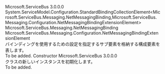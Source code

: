 <Type Name="NetMessagingBindingCollectionElement" FullName="Microsoft.ServiceBus.Messaging.Configuration.NetMessagingBindingCollectionElement">
  <TypeSignature Language="C#" Value="public sealed class NetMessagingBindingCollectionElement : System.ServiceModel.Configuration.StandardBindingCollectionElement&lt;Microsoft.ServiceBus.Messaging.NetMessagingBinding,Microsoft.ServiceBus.Messaging.Configuration.NetMessagingBindingExtensionElement&gt;" />
  <TypeSignature Language="ILAsm" Value=".class public auto ansi sealed beforefieldinit NetMessagingBindingCollectionElement extends System.ServiceModel.Configuration.StandardBindingCollectionElement`2&lt;class Microsoft.ServiceBus.Messaging.NetMessagingBinding, class Microsoft.ServiceBus.Messaging.Configuration.NetMessagingBindingExtensionElement&gt;" />
  <TypeSignature Language="DocId" Value="T:Microsoft.ServiceBus.Messaging.Configuration.NetMessagingBindingCollectionElement" />
  <TypeSignature Language="VB.NET" Value="Public NotInheritable Class NetMessagingBindingCollectionElement&#xA;Inherits StandardBindingCollectionElement(Of NetMessagingBinding, NetMessagingBindingExtensionElement)" />
  <TypeSignature Language="F#" Value="type NetMessagingBindingCollectionElement = class&#xA;    inherit StandardBindingCollectionElement&lt;NetMessagingBinding, NetMessagingBindingExtensionElement&gt;" />
  <AssemblyInfo>
    <AssemblyName>Microsoft.ServiceBus</AssemblyName>
    <AssemblyVersion>3.0.0.0</AssemblyVersion>
  </AssemblyInfo>
  <Base>
    <BaseTypeName>System.ServiceModel.Configuration.StandardBindingCollectionElement&lt;Microsoft.ServiceBus.Messaging.NetMessagingBinding,Microsoft.ServiceBus.Messaging.Configuration.NetMessagingBindingExtensionElement&gt;</BaseTypeName>
    <BaseTypeArguments>
      <BaseTypeArgument TypeParamName="!0">Microsoft.ServiceBus.Messaging.NetMessagingBinding</BaseTypeArgument>
      <BaseTypeArgument TypeParamName="!1">Microsoft.ServiceBus.Messaging.Configuration.NetMessagingBindingExtensionElement</BaseTypeArgument>
    </BaseTypeArguments>
  </Base>
  <Interfaces />
  <Docs>
    <summary><see cref="T:Microsoft.ServiceBus.Messaging.NetMessagingBinding" /> バインディングを使用するための設定を指定するサブ要素を格納する構成要素を表します。</summary>
    <remarks>To be added.</remarks>
  </Docs>
  <Members>
    <Member MemberName=".ctor">
      <MemberSignature Language="C#" Value="public NetMessagingBindingCollectionElement ();" />
      <MemberSignature Language="ILAsm" Value=".method public hidebysig specialname rtspecialname instance void .ctor() cil managed" />
      <MemberSignature Language="DocId" Value="M:Microsoft.ServiceBus.Messaging.Configuration.NetMessagingBindingCollectionElement.#ctor" />
      <MemberSignature Language="VB.NET" Value="Public Sub New ()" />
      <MemberType>Constructor</MemberType>
      <AssemblyInfo>
        <AssemblyName>Microsoft.ServiceBus</AssemblyName>
        <AssemblyVersion>3.0.0.0</AssemblyVersion>
      </AssemblyInfo>
      <Parameters />
      <Docs>
        <summary><see cref="T:Microsoft.ServiceBus.Messaging.Configuration.NetMessagingBindingCollectionElement" /> クラスの新しいインスタンスを初期化します。</summary>
        <remarks>To be added.</remarks>
      </Docs>
    </Member>
  </Members>
</Type>